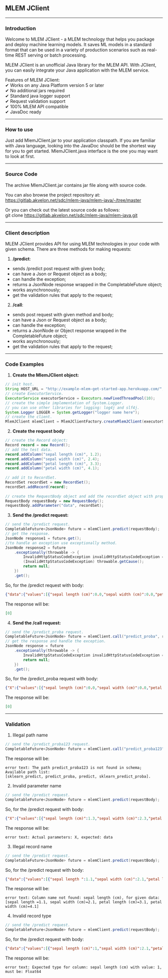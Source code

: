 ## MLEM JClient

---

### Introduction

Welcome to MLEM JClient - a MLEM technology that helps you package and deploy machine learning models.
It saves ML models in a standard format that can be used in a variety of production scenarios such as real-time REST
serving or batch processing.

MLEM JClient is an unofficial Java library for the MLEM API.
With JClient, you can easily integrate your Java application with the MLEM service.

Features of MLEM JClient:<br>
✔ Works on any Java Platform version 5 or later<br>
✔ No additional jars required<br>
✔ Standard java logger support<br>
✔ Request validation support<br>
✔ 100% MLEM API compatible<br>
✔ JavaDoc ready

---

### How to use

Just add MlemJClient.jar to your application classpath.
If you are familiar with Java language, looking into the JavaDoc should be the shortest way for you to get started.
MlemJClient.java interface is the one you may want to look at first.

---

### Source Code

The archive MlemJClient.jar contains jar file along with source code.

You can also browse the project repository at: <br>
https://gitlab.akvelon.net/sdc/mlem-java/mlem-java/-/tree/master

Or you can check out the latest source code as follows:<br>
git clone https://gitlab.akvelon.net/sdc/mlem-java/mlem-java.git

---

### Client description

MLEM JClient provides API for using MLEM technologies in your code with given schema. There are three methods for
making requests: <br>
1) **/predict**:

- sends /predict post request with given body;
- can have a Json or Request object as a body;
- can handle the exception;
- returns a JsonNode response wrapped in the CompletableFuture object;
- works asynchronously;
- get the validation rules that apply to the request;

2) **/call**:

- sends post request with given method and body;
- can have a Json or Request object as a body;
- can handle the exception;
- returns a JsonNode or Object response wrapped in the CompletableFuture object;
- works asynchronously;
- get the validation rules that apply to the request;

---

### Code Examples

1) **Create the MlemJClient object:**<br>

```java
// init host.
String HOST_URL = "http://example-mlem-get-started-app.herokuapp.com/";
// create ExecutorService.
ExecutorService executorService = Executors.newFixedThreadPool(10);
// create the simple implementation of System.Logger.
// you can use other libraries for logging: log4j and slf4j.        
System.Logger LOGGER = System.getLogger("logger name here");
// create the client.
MlemJClient mlemClient = MlemJClientFactory.createMlemJClient(executorService,HOST_URL,LOGGER);
```
        
2) **Create the request body**

```java 
// create the Record object:
Record record = new Record();
// add the test data.
record.addColumn("sepal length (cm)", 1.2);
record.addColumn("sepal width (cm)", 2.4);
record.addColumn("petal length (cm)", 3.3);
record.addColumn("petal width (cm)", 4.1);
   
// add it to RecordSet.
RecordSet recordSet = new RecordSet();
recordSet.addRecord(record);
 
// create the RequestBody object and add the recordSet object with property "data".
RequestBody requestBody = new RequestBody();
requestBody.addParameter("data", recordSet);
 ```

3) **Send the /predict request:**

```java 
// send the /predict request.
CompletableFuture<JsonNode> future = mlemClient.predict(requestBody);
// get the response.
JsonNode response1 = future.get();
//to handle an exception use exceptionally method.
JsonNode response2 = future
    .exceptionally(throwable -> {
        InvalidHttpStatusCodeException invalidHttpStatusCodeException = 
        (InvalidHttpStatusCodeException) throwable.getCause();
        return null;
    })
    .get();
```
So, for the /predict request with body:
```json
{"data":{"values":[{"sepal length (cm)":0.0,"sepal width (cm)":0.0,"petal length (cm)":0.0,"petal width (cm)":0.0}]}}
```
The response will be: 
```json 
[0]
```

4) **Send the /call request:**
```java 
// send the /predict_proba request.
CompletableFuture<JsonNode> future = mlemClient.call("predict_proba", requestBody);
// get the response and handle the exception.
JsonNode response = future
    .exceptionally(throwable -> {
        InvalidHttpStatusCodeException invalidHttpStatusCodeException = (InvalidHttpStatusCodeException) throwable.getCause();
        return null;
    })
    .get();
```
So, for the /predict_proba request with body:
```json
{"X":{"values":[{"sepal length (cm)":0.0,"sepal width (cm)":0.0,"petal length (cm)":0.0,"petal width (cm)":0.0}]}}
```
The response will be:
```json 
[0]
```

---

### Validation
1) Illegal path name
```java 
// send the /predict_proba123 request.
CompletableFuture<JsonNode> future = mlemClient.call("predict_proba123", requestBody);
```
The response will be:
```text 
error text: The path predict_proba123 is not found in schema; Available path list: 
[sklearn_predict, predict_proba, predict, sklearn_predict_proba].
```
2) Invalid parameter name
```java 
// send the /predict request.
CompletableFuture<JsonNode> future = mlemClient.predict(requestBody);
```
So, for the /predict request with body:
```json
{"X":{"values":[{"sepal length (cm)":1.3,"sepal width (cm)":2.3,"petal length (cm)":3.4,"petal width (cm)":4.7}]}}
```
The response will be:
```text 
error text: Actual parameters: X, expected: data
```
3) Illegal record name
```java 
// send the /predict request.
CompletableFuture<JsonNode> future = mlemClient.predict(requestBody);
```
So, for the /predict request with body:
```json
{"data":{"values":[{"sepal length ":1.1,"sepal width (cm)":2.1,"petal length (cm)":3.1,"petal width (cm)":4.1}]}}
```
The response will be:
```text 
error text: Column name not found: sepal length (cm), for given data: [sepal length =1.1, sepal width (cm)=2.1, petal length (cm)=3.1, petal width (cm)=4.1]
```
4) Invalid record type
```java 
// send the /predict request.
CompletableFuture<JsonNode> future = mlemClient.predict(requestBody);
```
So, for the /predict request with body:
```json
{"data":{"values":[{"sepal length (cm)":1,"sepal width (cm)":2.1,"petal length (cm)":3.1,"petal width (cm)":4.1}]}}
```
The response will be:
```text 
error text: Expected type for column: sepal length (cm) with value: 1, must be: Float64
```